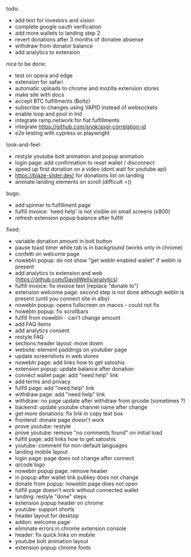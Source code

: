 todo:
- add text for investors and vision
- complete google oauth verification
- add more wallets to landing step 2
- revert donations after 3 months of donatee absense
- withdraw from donator balance
- add analytics to extension

nice to be done:
- test on opera and edge
- extension for safari
- automatic uploads to chrome and mozilla extension stores
- make site with docs
- accept BTC fulfillments (Boltz)
- subscribe to changes using VAPID instead of websockets
- enable loop and pool in lnd
- integrate ramp.network for fiat fulfillments
- integrate https://github.com/snok/asgi-correlation-id
- e2e testing with cypress or playwright

look-and-feel:
- restyle youtube bolt animation and popup animation
- login page: add confirmation to reset wallet / disconnect
- speed up first donation on a video (dont wait for youtube api)
- https://blaze-slider.dev/ for donations list on landing
- animate landing elements on scroll (difficult =()

bugs:
- add spinner to fulfillment page
- fulfill invoice: 'need help' is not visible on small screens (x800)
- refresh extension popup balance after fulfill

fixed:
- variable donation amount in bolt button
- pause toast timer while tab is in background (works only in chrome)
- confetti on welcome page
- nowebln popup: do not show "get webln enabled wallet" if webln is present
- add analytics to extension and web (https://github.com/DavidWells/analytics)
- fulfill invoice: fix invoice text (replace "donate to")
- extension welcome page: second step is not done although webln is present (until you connect site in alby)
- nowebln popup: opens fullscreen on macos - could not fix
- nowebln popup: fix scrollbars
- fulfill from nowebln - can't change amount
- add FAQ items
- add analytics consent
- restyle FAQ
- sections header layout: move down
- website: element paddings on youtuber page
- update screenshots in web stores
- nowebln page: add links how to get satoshis
- extension popup: update balance after donation
- connect wallet page: add "need help" link
- add terms and privacy
- fulfill page: add "need help" link
- withdraw page: add "need help" link
- withdraw: no page update after withdraw from qrcode (sometimes ?)
- backend: update youtube channel name after change
- get more donations: fix link in copy text box
- frontend: donate page doesn't work
- prove youtube: restyle
- prove youtube: remove "no comments found" on initial load
- fulfill page: add links how to get satoshis
- youtube: comment for non-default languages
- landing mobile layout
- login page: page does not change after connect
- qrcode logo
- nowebln popup page: remove header
- in popup after wallet link pubkey does not change
- donate from popup: nowebln page does not open
- fulfill page doesn't work without connected wallet
- landing: restyle "done" steps
- extension popup header on chrome
- youtube: support shorts
- header layout for desktop
- addon: welcome page
- eliminate errors in chrome extension console
- header: fix quick links on mobile
- youtube bolt animation layout
- extension popup chrome fonts
